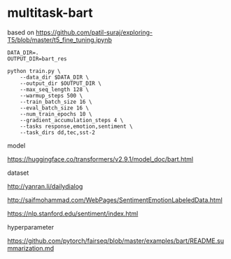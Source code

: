 # multitask-bart

based on https://github.com/patil-suraj/exploring-T5/blob/master/t5_fine_tuning.ipynb

    DATA_DIR=.
    OUTPUT_DIR=bart_res

    python train.py \
        --data_dir $DATA_DIR \
        --output_dir $OUTPUT_DIR \
        --max_seq_length 128 \
        --warmup_steps 500 \
        --train_batch_size 16 \
        --eval_batch_size 16 \
        --num_train_epochs 10 \
        --gradient_accumulation_steps 4 \
        --tasks response,emotion,sentiment \
        --task_dirs dd,tec,sst-2

model

https://huggingface.co/transformers/v2.9.1/model_doc/bart.html

dataset

http://yanran.li/dailydialog

http://saifmohammad.com/WebPages/SentimentEmotionLabeledData.html

https://nlp.stanford.edu/sentiment/index.html

hyperparameter

https://github.com/pytorch/fairseq/blob/master/examples/bart/README.summarization.md
